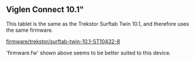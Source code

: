 Viglen Connect 10.1"
--------------------
This tablet is the same as the Trekstor Surftab Twin 10.1, and therefore uses the same firmware.

[firmware/trekstor/surftab-twin-10.1-ST10432-8](firmware/trekstor/surftab-twin-10.1-ST10432-8)

'firmware.fw' shown above seems to be better suited to this device.

